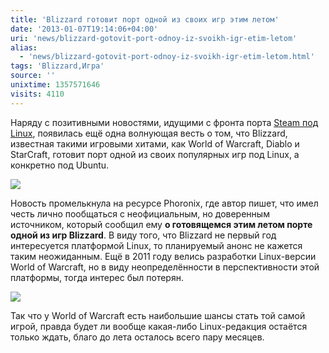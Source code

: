```yaml
---
title: 'Blizzard готовит порт одной из своих игр этим летом'
date: '2013-01-07T19:14:06+04:00'
uri: 'news/blizzard-gotovit-port-odnoy-iz-svoikh-igr-etim-letom'
alias: 
  - 'news/blizzard-gotovit-port-odnoy-iz-svoikh-igr-etim-letom.html'
tags: 'Blizzard,Игра'
source: ''
unixtime: 1357571646
visits: 4110
---
```

Наряду с позитивными новостями, идущими с фронта порта [Steam под Linux](news/kazhdyy-sotyy-polzovatel-steam-ispolzuyet-ubuntu), появилась ещё одна волнующая весть о том, что Blizzard, известная такими игровыми хитами, как World of Warcraft, Diablo и StarCraft, готовит порт одной из своих популярных игр под Linux, а конкретно под Ubuntu.

[![](img/2013/01/07/19-00/diablo-8358322992-o.jpg)](img/2013/01/07/19-00/diablo-8358322992-o.jpg)

Новость промелькнула на ресурсе Phoronix, где автор пишет, что имел честь лично пообщаться с неофициальным, но доверенным источником, который сообщил ему **о готовящемся этим летом порте одной из игр Blizzard**. В виду того, что Blizzard не первый год интересуется платформой Linux, то планируемый анонс не кажется таким неожиданным. Ещё в 2011 году велись разработки Linux-версии World of Warcraft, но в виду неопределённости в перспективности этой платформы, тогда интерес был потерян.

[![](img/2013/01/07/19-00/warcraft-8357259733-o.jpg)](img/2013/01/07/19-00/warcraft-8357259733-o.jpg)

Так что у World of Warcraft есть наибольшие шансы стать той самой игрой, правда будет ли вообще какая-либо Linux-редакция остаётся только ждать, благо до лета осталось всего пару месяцев.
